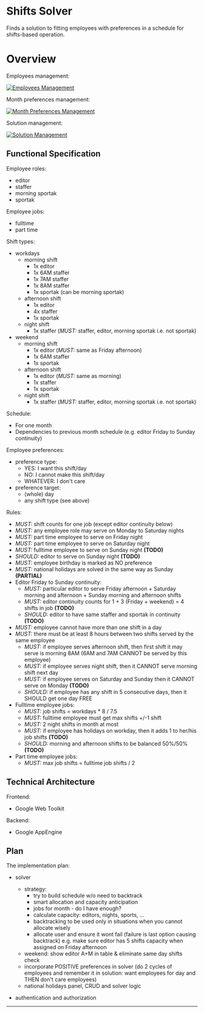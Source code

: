 # Shifts Solver
Finds a solution to fitting employees with preferences in a schedule for
shifts-based operation.



# Overview
Employees management:

[![Employees Management](http://mindforger.com/project/s2/s2-employees.jpg "Employees Management")](http://mindforger.com/project/s2/s2-employees.jpg)

Month preferences management:

[![Month Preferences Management](http://mindforger.com/project/s2/s2-preferences.png "Month Preferences Management")](http://mindforger.com/project/s2/s2-preferences.png)

Solution management:

[![Solution Management](http://mindforger.com/project/s2/s2-solution.png "Solution Management")](http://mindforger.com/project/s2/s2-solution.png)



## Functional Specification
Employee roles:
   * editor
   * staffer
   * morning sportak
   * sportak

Employee jobs:
   * fulltime
   * part time

Shift types:
   * workdays
      * morning shift
         * 1x editor
         * 1x 6AM staffer
         * 1x 7AM staffer
         * 1x 8AM staffer
         * 1x sportak (can be morning sportak)
      * afternoon shift
         * 1x editor
         * 4x staffer
         * 1x sportak
      * night shift
         * 1x staffer (*MUST:* staffer, editor, morning sportak i.e. not sportak)
   * weekend
      * morning shift
         * 1x editor (*MUST:* same as Friday afternoon)
         * 1x 6AM staffer
         * 1x sportak
      * afternoon shift
         * 1x editor (*MUST:* same as morning)
         * 1x staffer
         * 1x sportak
      * night shift
         * 1x staffer (*MUST:* staffer, editor, morning sportak i.e. not sportak)

Schedule:
   * For one month
   * Dependencies to previous month schedule (e.g. editor Friday to Sunday continuity)

Employee preferences:
   * preference type:
      * YES: I want this shift/day
      * NO: I cannot make this shift/day
      * WHATEVER: I don't care
   * preference target:
      * (whole) day
      * any shift type (see above)

Rules:
   * *MUST:* shift counts for one job (except editor continuity below)
   * *MUST:* any employee role may serve on Monday to Saturday nights
   * *MUST:* part time employee to serve on Friday night
   * *MUST:* part time employee to serve on Saturday night
   * *MUST:* fulltime employee to serve on Sunday night **(TODO)**
   * *SHOULD:* editor to serve on Sunday night **(TODO)**
   * *MUST:* employee birthday is marked as NO preference
   * *MUST:* national holidays are solved in the same way as Sunday **(PARTIAL)**
   * Editor Friday to Sunday continuity:
      * *MUST:* particular editor to serve Friday afternoon + Saturday morning
        and afternoon + Sunday morning and afternoon shifts
      * *MUST:* editor continuity counts for 1 + 3 (Friday + weekend) = 4 shifts
        in job **(TODO)**
      * *SHOULD:* editor to have same staffer and sportak in continuity **(TODO)**
   * *MUST:* employee cannot have more than one shift in a day
   * *MUST:* there must be at least 8 hours between two shifts served by the
     same employee
      * *MUST:* if employee serves afternoon shift, then first shift it may serve
        is morning 8AM (6AM and 7AM CANNOT be served by this employee)
      * *MUST:* if employee serves night shift, then it CANNOT serve morning shift
        next day
      * *MUST:* if employee serves on Saturday and Sunday then it CANNOT serve on
        Monday **(TODO)**
      * *SHOULD:* if employee has any shift in 5 consecutive days, then it SHOULD get
        one day FREE
   * Fulltime employee jobs:
      * *MUST:* job shifts = workdays * 8 / 7.5
      * *MUST:* fulltime employee must get max shifts +/-1 shift
      * *MUST:* 2 night shifts in month at most
      * *MUST:* if employee has holidays on workday, then it adds 1 to her/his
        job shifts **(TODO)**
      * *SHOULD:* morning and afternoon shifts to be balanced 50%/50% **(TODO)**
   * Part time employee jobs:
      * *MUST:* max job shifts = fulltime job shifts / 2



## Technical Architecture
Frontend:
   * Google Web Toolkit

Backend:
   * Google AppEngine



## Plan
The implementation plan:

   * solver
      * strategy:
         * try to build schedule w/o need to backtrack
         * smart allocation and capacity anticipation
         * jobs for month - do I have enough?
         * calculate capacity: editors, nights, sports, ...
         * backtracking to be used only in situations when you cannot allocate wisely
         * allocate user and ensure it wont fail (failure is last option causing backtrack)
           e.g. make sure editor has 5 shifts capacity when assigned on Friday afternoon
      * weekend: show editor A+M in table & eliminate same day shifts check
      * incorporate POSITIVE preferences in solver (do 2 cycles of employees
        and remember it in solution: want employees for day and THEN don't
        care employees)
      * national holidays panel, CRUD and solver logic

   * authentication and authorization

---
